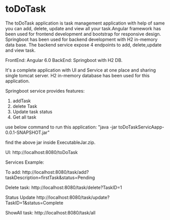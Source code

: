 # toDoTask

The toDoTask application is task management application with help of same you can add, delete, update and view all your task.Angular framework has been used for frontend development and bootstrap for responsive design. Springboot has been used for backend development with H2 in-memory data base. The backend service expose 4 endpoints to add, delete,update and view task. 

FrontEnd: Angular 6.0
BackEnd: Springboot with H2 DB.

It's a complete application with UI and Service at one place and sharing single tomcat server.
H2 in-memory database has been used for this application.

Springboot service provides features:
1. addTask
2. delete Task
3. Update task status
4. Get all task

use below command to run this application:
"java -jar  toDoTaskServicAapp-0.0.1-SNAPSHOT.jar"

find the above jar inside ExecutableJar.zip.

UI: http://localhost:8080/toDoTask

Services Example:

To add:
http://localhost:8080/task/add?taskDescription=firstTask&status=Pending

Delete task:
http://localhost:8080/task/delete?TaskID=1

Status Update
http://localhost:8080/task/update?TaskID=1&status=Complete

ShowAll task:
http://localhost:8080/task/all
